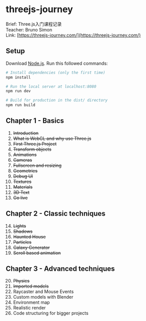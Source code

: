 # threejs-journey
Brief: Three.js入门课程记录<br>
Teacher: Bruno Simon<br>
Link: [https://threejs-journey.com/](https://threejs-journey.com/)

## Setup
Download [Node.js](https://nodejs.org/en/download/).
Run this followed commands:

``` bash
# Install dependencies (only the first time)
npm install

# Run the local server at localhost:8080
npm run dev

# Build for production in the dist/ directory
npm run build
```

## Chapter 1 - Basics
1. ~~Introduction~~
2. ~~What is WebGL and why use Three.js~~
3. ~~First Three.js Project~~
4. ~~Transform objects~~
5. ~~Animations~~
6. ~~Cameras~~
7. ~~Fullscreen and resizing~~
8. ~~Geometries~~
9. ~~Debug UI~~
10. ~~Textures~~
11. ~~Materials~~
12. ~~3D Text~~
13. ~~Go live~~

## Chapter 2 - Classic techniques
14. ~~Lights~~
15. ~~Shadows~~
16. ~~Haunted House~~
17. ~~Particles~~
18. ~~Galaxy Generator~~
19. ~~Scroll based animation~~

## Chapter 3 - Advanced techniques
20. ~~Physics~~
21. ~~Imported models~~
22. Raycaster and Mouse Events
23. Custom models with Blender
24. Environment map
25. Realistic render
26. Code structuring for bigger projects